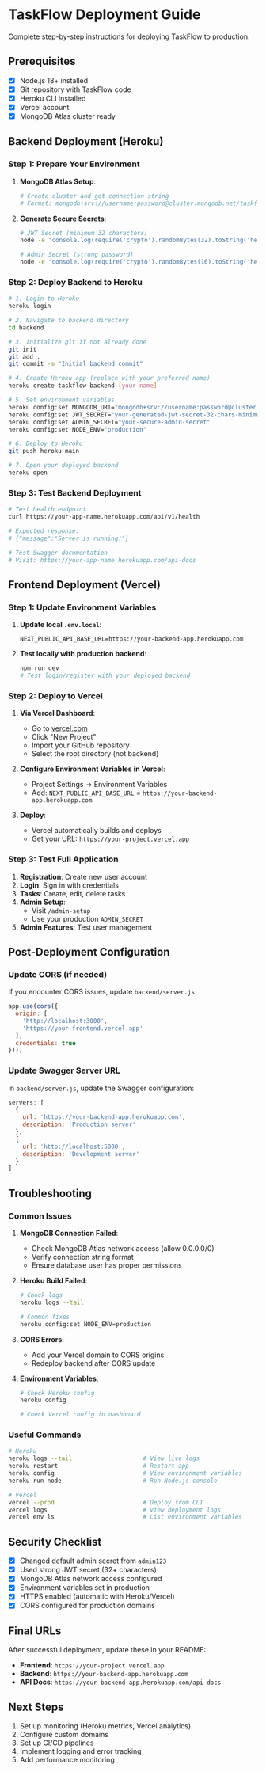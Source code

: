 # TaskFlow Deployment Guide

Complete step-by-step instructions for deploying TaskFlow to production.

## Prerequisites

- [x] Node.js 18+ installed
- [x] Git repository with TaskFlow code
- [x] Heroku CLI installed
- [x] Vercel account
- [x] MongoDB Atlas cluster ready

## Backend Deployment (Heroku)

### Step 1: Prepare Your Environment

1. **MongoDB Atlas Setup**:
   ```bash
   # Create cluster and get connection string
   # Format: mongodb+srv://username:password@cluster.mongodb.net/taskflow
   ```

2. **Generate Secure Secrets**:
   ```bash
   # JWT Secret (minimum 32 characters)
   node -e "console.log(require('crypto').randomBytes(32).toString('hex'))"
   
   # Admin Secret (strong password)
   node -e "console.log(require('crypto').randomBytes(16).toString('hex'))"
   ```

### Step 2: Deploy Backend to Heroku

```bash
# 1. Login to Heroku
heroku login

# 2. Navigate to backend directory
cd backend

# 3. Initialize git if not already done
git init
git add .
git commit -m "Initial backend commit"

# 4. Create Heroku app (replace with your preferred name)
heroku create taskflow-backend-[your-name]

# 5. Set environment variables
heroku config:set MONGODB_URI="mongodb+srv://username:password@cluster.mongodb.net/taskflow"
heroku config:set JWT_SECRET="your-generated-jwt-secret-32-chars-minimum"
heroku config:set ADMIN_SECRET="your-secure-admin-secret"
heroku config:set NODE_ENV="production"

# 6. Deploy to Heroku
git push heroku main

# 7. Open your deployed backend
heroku open
```

### Step 3: Test Backend Deployment

```bash
# Test health endpoint
curl https://your-app-name.herokuapp.com/api/v1/health

# Expected response:
# {"message":"Server is running!"}

# Test Swagger documentation
# Visit: https://your-app-name.herokuapp.com/api-docs
```

## Frontend Deployment (Vercel)

### Step 1: Update Environment Variables

1. **Update local `.env.local`**:
   ```env
   NEXT_PUBLIC_API_BASE_URL=https://your-backend-app.herokuapp.com
   ```

2. **Test locally with production backend**:
   ```bash
   npm run dev
   # Test login/register with your deployed backend
   ```

### Step 2: Deploy to Vercel

1. **Via Vercel Dashboard**:
   - Go to [vercel.com](https://vercel.com)
   - Click "New Project"
   - Import your GitHub repository
   - Select the root directory (not backend)

2. **Configure Environment Variables in Vercel**:
   - Project Settings → Environment Variables
   - Add: `NEXT_PUBLIC_API_BASE_URL` = `https://your-backend-app.herokuapp.com`

3. **Deploy**:
   - Vercel automatically builds and deploys
   - Get your URL: `https://your-project.vercel.app`

### Step 3: Test Full Application

1. **Registration**: Create new user account
2. **Login**: Sign in with credentials
3. **Tasks**: Create, edit, delete tasks
4. **Admin Setup**: 
   - Visit `/admin-setup`
   - Use your production `ADMIN_SECRET`
5. **Admin Features**: Test user management

## Post-Deployment Configuration

### Update CORS (if needed)

If you encounter CORS issues, update `backend/server.js`:

```javascript
app.use(cors({
  origin: [
    'http://localhost:3000',
    'https://your-frontend.vercel.app'
  ],
  credentials: true
}));
```

### Update Swagger Server URL

In `backend/server.js`, update the Swagger configuration:

```javascript
servers: [
  {
    url: 'https://your-backend-app.herokuapp.com',
    description: 'Production server'
  },
  {
    url: 'http://localhost:5000',
    description: 'Development server'
  }
]
```

## Troubleshooting

### Common Issues

1. **MongoDB Connection Failed**:
   - Check MongoDB Atlas network access (allow 0.0.0.0/0)
   - Verify connection string format
   - Ensure database user has proper permissions

2. **Heroku Build Failed**:
   ```bash
   # Check logs
   heroku logs --tail
   
   # Common fixes
   heroku config:set NODE_ENV=production
   ```

3. **CORS Errors**:
   - Add your Vercel domain to CORS origins
   - Redeploy backend after CORS update

4. **Environment Variables**:
   ```bash
   # Check Heroku config
   heroku config
   
   # Check Vercel config in dashboard
   ```

### Useful Commands

```bash
# Heroku
heroku logs --tail                    # View live logs
heroku restart                        # Restart app
heroku config                         # View environment variables
heroku run node                       # Run Node.js console

# Vercel
vercel --prod                         # Deploy from CLI
vercel logs                           # View deployment logs
vercel env ls                         # List environment variables
```

## Security Checklist

- [x] Changed default admin secret from `admin123`
- [x] Used strong JWT secret (32+ characters)
- [x] MongoDB Atlas network access configured
- [x] Environment variables set in production
- [x] HTTPS enabled (automatic with Heroku/Vercel)
- [x] CORS configured for production domains

## Final URLs

After successful deployment, update these in your README:

- **Frontend**: `https://your-project.vercel.app`
- **Backend**: `https://your-backend-app.herokuapp.com`
- **API Docs**: `https://your-backend-app.herokuapp.com/api-docs`

## Next Steps

1. Set up monitoring (Heroku metrics, Vercel analytics)
2. Configure custom domains
3. Set up CI/CD pipelines
4. Implement logging and error tracking
5. Add performance monitoring